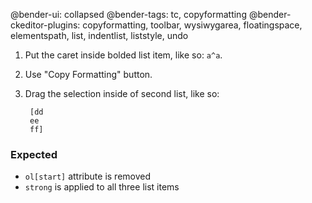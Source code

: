@bender-ui: collapsed
@bender-tags: tc, copyformatting
@bender-ckeditor-plugins: copyformatting, toolbar, wysiwygarea, floatingspace, elementspath, list, indentlist, liststyle, undo

1. Put the caret inside bolded list item, like so: `a^a`.
1. Use "Copy Formatting" button.
1. Drag the selection inside of second list, like so:

		[dd
		ee
		ff]

### Expected

* `ol[start]` attribute is removed
* `strong` is applied to all three list items